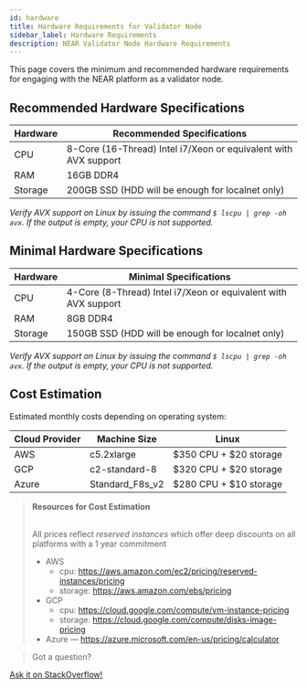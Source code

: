 ```yaml
---
id: hardware
title: Hardware Requirements for Validator Node
sidebar_label: Hardware Requirements
description: NEAR Validator Node Hardware Requirements
---
```


This page covers the minimum and recommended hardware requirements for engaging with the NEAR platform as a validator node.


## Recommended Hardware Specifications

| Hardware       |  Recommended Specifications                                     |
| -------------- | --------------------------------------------------------------- |
| CPU            | 8-Core (16-Thread) Intel i7/Xeon or equivalent with AVX support  |
| RAM            | 16GB DDR4                                                       |
| Storage        | 200GB SSD (HDD will be enough for localnet only)                |

_Verify AVX support on Linux by issuing the command ```$ lscpu | grep -oh  avx```. If the output is empty, your CPU is not supported._


## Minimal Hardware Specifications

| Hardware       |  Minimal Specifications                                         |
| -------------- | --------------------------------------------------------------- |
| CPU            | 4-Core (8-Thread) Intel i7/Xeon or equivalent with AVX support  |
| RAM            | 8GB DDR4                                                        |
| Storage        | 150GB SSD (HDD will be enough for localnet only)                |

_Verify AVX support on Linux by issuing the command ```$ lscpu | grep -oh  avx```. If the output is empty, your CPU is not supported._


## Cost Estimation

Estimated monthly costs depending on operating system:

| Cloud Provider | Machine Size    | Linux                  |
| -------------- | --------------- | ---------------------- |
| AWS            | c5.2xlarge      | $350 CPU + $20 storage |
| GCP            | c2-standard-8   | $320 CPU + $20 storage |
| Azure          | Standard_F8s_v2 | $280 CPU + $10 storage |

<blockquote class="info">
<strong>Resources for Cost Estimation</strong><br /><br />

All prices reflect *reserved instances* which offer deep discounts on all platforms with a 1 year commitment

- AWS
  - cpu: https://aws.amazon.com/ec2/pricing/reserved-instances/pricing
  - storage: https://aws.amazon.com/ebs/pricing
- GCP
  - cpu: https://cloud.google.com/compute/vm-instance-pricing
  - storage: https://cloud.google.com/compute/disks-image-pricing
- Azure — https://azure.microsoft.com/en-us/pricing/calculator

</blockquote>

>Got a question?
<a href="https://stackoverflow.com/questions/tagged/nearprotocol">
  <h8>Ask it on StackOverflow!</h8></a>

